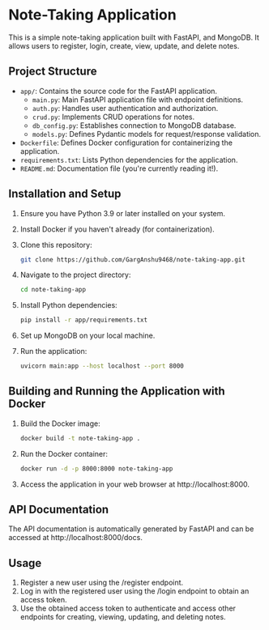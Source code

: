 # Note-Taking Application

This is a simple note-taking application built with FastAPI, and MongoDB. It allows users to register, login, create, view, update, and delete notes.

## Project Structure

- `app/`: Contains the source code for the FastAPI application.
  - `main.py`: Main FastAPI application file with endpoint definitions.
  - `auth.py`: Handles user authentication and authorization.
  - `crud.py`: Implements CRUD operations for notes.
  - `db_config.py`: Establishes connection to MongoDB database.
  - `models.py`: Defines Pydantic models for request/response validation.
- `Dockerfile`: Defines Docker configuration for containerizing the application.
- `requirements.txt`: Lists Python dependencies for the application.
- `README.md`: Documentation file (you're currently reading it!).

## Installation and Setup

1. Ensure you have Python 3.9 or later installed on your system.
2. Install Docker if you haven't already (for containerization).
3. Clone this repository:

   ```bash
   git clone https://github.com/GargAnshu9468/note-taking-app.git
4. Navigate to the project directory:

    ```bash
    cd note-taking-app
5. Install Python dependencies:

    ```bash
    pip install -r app/requirements.txt
6. Set up MongoDB on your local machine.
7. Run the application:

    ```bash
    uvicorn main:app --host localhost --port 8000

## Building and Running the Application with Docker

1. Build the Docker image:

    ```bash
    docker build -t note-taking-app .
2. Run the Docker container:

    ```bash
    docker run -d -p 8000:8000 note-taking-app
3. Access the application in your web browser at http://localhost:8000.

## API Documentation

The API documentation is automatically generated by FastAPI and can be accessed at http://localhost:8000/docs.

## Usage

1. Register a new user using the /register endpoint.
2. Log in with the registered user using the /login endpoint to obtain an access token.
3. Use the obtained access token to authenticate and access other endpoints for creating, viewing, updating, and deleting notes.
